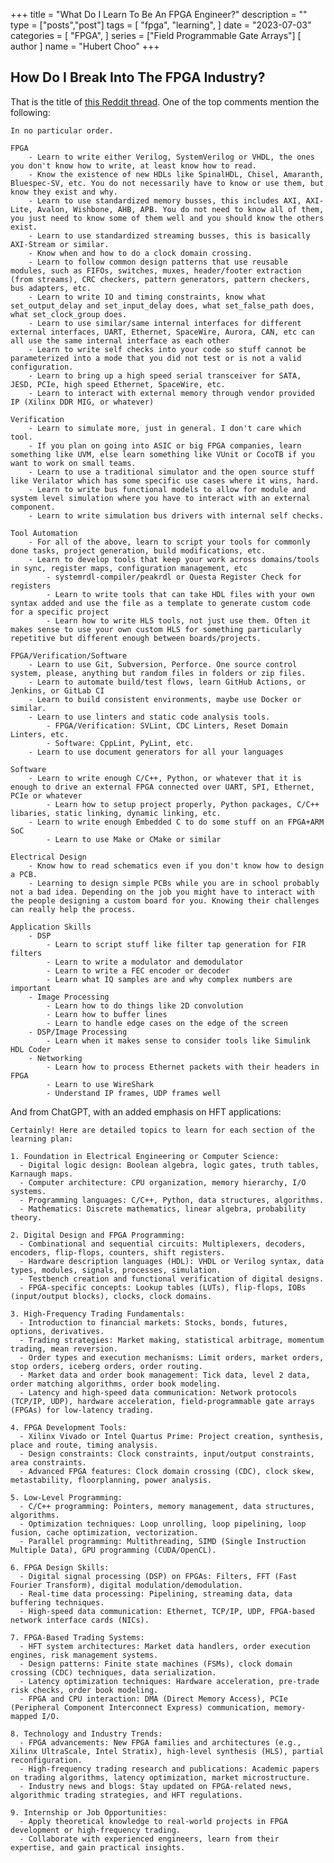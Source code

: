 +++
title = "What Do I Learn To Be An FPGA Engineer?"
description = ""
type = ["posts","post"]
tags = [
    "fpga",
    "learning",
]
date = "2023-07-03"
categories = [
    "FPGA",
]
series = ["Field Programmable Gate Arrays"]
[ author ]
  name = "Hubert Choo"
+++

## How Do I Break Into The FPGA Industry?

That is the title of [this Reddit thread](https://www.reddit.com/r/FPGA/comments/11ufijp/how_do_i_break_into_the_fpga_industry/). One of the top comments mention the following: 

    In no particular order.

    FPGA
        - Learn to write either Verilog, SystemVerilog or VHDL, the ones you don't know how to write, at least know how to read.
        - Know the existence of new HDLs like SpinalHDL, Chisel, Amaranth, Bluespec-SV, etc. You do not necessarily have to know or use them, but know they exist and why.
        - Learn to use standardized memory busses, this includes AXI, AXI-Lite, Avalon, Wishbone, AHB, APB. You do not need to know all of them, you just need to know some of them well and you should know the others exist.
        - Learn to use standardized streaming busses, this is basically AXI-Stream or similar.
        - Know when and how to do a clock domain crossing.
        - Learn to follow common design patterns that use reusable modules, such as FIFOs, switches, muxes, header/footer extraction (from streams), CRC checkers, pattern generators, pattern checkers, bus adapters, etc.
        - Learn to write IO and timing constraints, know what set_output_delay and set_input_delay does, what set_false_path does, what set_clock_group does.
        - Learn to use similar/same internal interfaces for different external interfaces, UART, Ethernet, SpaceWire, Aurora, CAN, etc can all use the same internal interface as each other
        - Learn to write self checks into your code so stuff cannot be parameterized into a mode that you did not test or is not a valid configuration.
        - Learn to bring up a high speed serial transceiver for SATA, JESD, PCIe, high speed Ethernet, SpaceWire, etc.
        - Learn to interact with external memory through vendor provided IP (Xilinx DDR MIG, or whatever)

    Verification
        - Learn to simulate more, just in general. I don't care which tool.
        - If you plan on going into ASIC or big FPGA companies, learn something like UVM, else learn something like VUnit or CocoTB if you want to work on small teams.
        - Learn to use a traditional simulator and the open source stuff like Verilator which has some specific use cases where it wins, hard.
        - Learn to write bus functional models to allow for module and system level simulation where you have to interact with an external component.
        - Learn to write simulation bus drivers with internal self checks.

    Tool Automation
        - For all of the above, learn to script your tools for commonly done tasks, project generation, build modifications, etc.
        - Learn to develop tools that keep your work across domains/tools in sync, register maps, configuration management, etc
            - systemrdl-compiler/peakrdl or Questa Register Check for registers
            - Learn to write tools that can take HDL files with your own syntax added and use the file as a template to generate custom code for a specific project
            - Learn how to write HLS tools, not just use them. Often it makes sense to use your own custom HLS for something particularly repetitive but different enough between boards/projects.

    FPGA/Verification/Software
        - Learn to use Git, Subversion, Perforce. One source control system, please, anything but random files in folders or zip files.
        - Learn to automate build/test flows, learn GitHub Actions, or Jenkins, or GitLab CI
        - Learn to build consistent environments, maybe use Docker or similar.
        - Learn to use linters and static code analysis tools.
            - FPGA/Verification: SVLint, CDC Linters, Reset Domain Linters, etc.
            - Software: CppLint, PyLint, etc.
        - Learn to use document generators for all your languages

    Software
        - Learn to write enough C/C++, Python, or whatever that it is enough to drive an external FPGA connected over UART, SPI, Ethernet, PCIe or whatever
            - Learn how to setup project properly, Python packages, C/C++ libaries, static linking, dynamic linking, etc.
        - Learn to write enough Embedded C to do some stuff on an FPGA+ARM SoC
            - Learn to use Make or CMake or similar

    Electrical Design
        - Know how to read schematics even if you don't know how to design a PCB.
        - Learning to design simple PCBs while you are in school probably not a bad idea. Depending on the job you might have to interact with the people designing a custom board for you. Knowing their challenges can really help the process.

    Application Skills
        - DSP
            - Learn to script stuff like filter tap generation for FIR filters
            - Learn to write a modulator and demodulator
            - Learn to write a FEC encoder or decoder
            - Learn what IQ samples are and why complex numbers are important
        - Image Processing
            - Learn how to do things like 2D convolution
            - Learn how to buffer lines
            - Learn to handle edge cases on the edge of the screen
        - DSP/Image Processing
            - Learn when it makes sense to consider tools like Simulink HDL Coder
        - Networking
            - Learn how to process Ethernet packets with their headers in FPGA
            - Learn to use WireShark
            - Understand IP frames, UDP frames well

And from ChatGPT, with an added emphasis on HFT applications:

    Certainly! Here are detailed topics to learn for each section of the learning plan:

    1. Foundation in Electrical Engineering or Computer Science:
      - Digital logic design: Boolean algebra, logic gates, truth tables, Karnaugh maps.
      - Computer architecture: CPU organization, memory hierarchy, I/O systems.
      - Programming languages: C/C++, Python, data structures, algorithms.
      - Mathematics: Discrete mathematics, linear algebra, probability theory.

    2. Digital Design and FPGA Programming:
      - Combinational and sequential circuits: Multiplexers, decoders, encoders, flip-flops, counters, shift registers.
      - Hardware description languages (HDL): VHDL or Verilog syntax, data types, modules, signals, processes, simulation.
      - Testbench creation and functional verification of digital designs.
      - FPGA-specific concepts: Lookup tables (LUTs), flip-flops, IOBs (input/output blocks), clocks, clock domains.

    3. High-Frequency Trading Fundamentals:
      - Introduction to financial markets: Stocks, bonds, futures, options, derivatives.
      - Trading strategies: Market making, statistical arbitrage, momentum trading, mean reversion.
      - Order types and execution mechanisms: Limit orders, market orders, stop orders, iceberg orders, order routing.
      - Market data and order book management: Tick data, level 2 data, order matching algorithms, order book modeling.
      - Latency and high-speed data communication: Network protocols (TCP/IP, UDP), hardware acceleration, field-programmable gate arrays (FPGAs) for low-latency trading.

    4. FPGA Development Tools:
      - Xilinx Vivado or Intel Quartus Prime: Project creation, synthesis, place and route, timing analysis.
      - Design constraints: Clock constraints, input/output constraints, area constraints.
      - Advanced FPGA features: Clock domain crossing (CDC), clock skew, metastability, floorplanning, power analysis.

    5. Low-Level Programming:
      - C/C++ programming: Pointers, memory management, data structures, algorithms.
      - Optimization techniques: Loop unrolling, loop pipelining, loop fusion, cache optimization, vectorization.
      - Parallel programming: Multithreading, SIMD (Single Instruction Multiple Data), GPU programming (CUDA/OpenCL).

    6. FPGA Design Skills:
      - Digital signal processing (DSP) on FPGAs: Filters, FFT (Fast Fourier Transform), digital modulation/demodulation.
      - Real-time data processing: Pipelining, streaming data, data buffering techniques.
      - High-speed data communication: Ethernet, TCP/IP, UDP, FPGA-based network interface cards (NICs).

    7. FPGA-Based Trading Systems:
      - HFT system architectures: Market data handlers, order execution engines, risk management systems.
      - Design patterns: Finite state machines (FSMs), clock domain crossing (CDC) techniques, data serialization.
      - Latency optimization techniques: Hardware acceleration, pre-trade risk checks, order book modeling.
      - FPGA and CPU interaction: DMA (Direct Memory Access), PCIe (Peripheral Component Interconnect Express) communication, memory-mapped I/O.

    8. Technology and Industry Trends:
      - FPGA advancements: New FPGA families and architectures (e.g., Xilinx UltraScale, Intel Stratix), high-level synthesis (HLS), partial reconfiguration.
      - High-frequency trading research and publications: Academic papers on trading algorithms, latency optimization, market microstructure.
      - Industry news and blogs: Stay updated on FPGA-related news, algorithmic trading strategies, and HFT regulations.

    9. Internship or Job Opportunities:
      - Apply theoretical knowledge to real-world projects in FPGA development or high-frequency trading.
      - Collaborate with experienced engineers, learn from their expertise, and gain practical insights.

